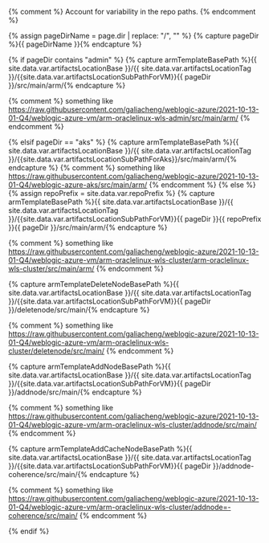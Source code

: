 <!--
Copyright (c) 2021, Oracle and/or its affiliates.
Licensed under the Universal Permissive License v 1.0 as shown at https://oss.oracle.com/licenses/upl.
-->

{% comment %}
Account for variability in the repo paths.
{% endcomment %}

{% assign pageDirName = page.dir | replace: "/", "" %}
{% capture pageDir %}{{ pageDirName }}{% endcapture %}

{% if pageDir contains "admin" %}
  {% capture armTemplateBasePath %}{{ site.data.var.artifactsLocationBase }}/{{ site.data.var.artifactsLocationTag }}/{{site.data.var.artifactsLocationSubPathForVM}}{{ pageDir }}/src/main/arm/{% endcapture %}
  
  {% comment %}
  something like https://raw.githubusercontent.com/galiacheng/weblogic-azure/2021-10-13-01-Q4/weblogic-azure-vm/arm-oraclelinux-wls-admin/src/main/arm/
  {% endcomment %}

{% elsif pageDir == "aks"  %}
  {% capture armTemplateBasePath %}{{ site.data.var.artifactsLocationBase }}/{{ site.data.var.artifactsLocationTag }}/{{site.data.var.artifactsLocationSubPathForAks}}/src/main/arm/{% endcapture %}
  {% comment %}
  something like https://raw.githubusercontent.com/galiacheng/weblogic-azure/2021-10-13-01-Q4/weblogic-azure-aks/src/main/arm/
  {% endcomment %}
{% else %}
  {% assign repoPrefix = site.data.var.repoPrefix %}
  {% capture armTemplateBasePath %}{{ site.data.var.artifactsLocationBase }}/{{ site.data.var.artifactsLocationTag }}/{{site.data.var.artifactsLocationSubPathForVM}}{{ pageDir }}{{ repoPrefix }}{{ pageDir }}/src/main/arm/{% endcapture %}
  
  {% comment %}
  something like https://raw.githubusercontent.com/galiacheng/weblogic-azure/2021-10-13-01-Q4/weblogic-azure-vm/arm-oraclelinux-wls-cluster/arm-oraclelinux-wls-cluster/src/main/arm/
  {% endcomment %}

  {% capture armTemplateDeleteNodeBasePath %}{{ site.data.var.artifactsLocationBase }}/{{ site.data.var.artifactsLocationTag }}/{{site.data.var.artifactsLocationSubPathForVM}}{{ pageDir }}/deletenode/src/main/{% endcapture %}

  {% comment %}
  something like https://raw.githubusercontent.com/galiacheng/weblogic-azure/2021-10-13-01-Q4/weblogic-azure-vm/arm-oraclelinux-wls-cluster/deletenode/src/main/
  {% endcomment %}

  {% capture armTemplateAddNodeBasePath %}{{ site.data.var.artifactsLocationBase }}/{{ site.data.var.artifactsLocationTag }}/{{site.data.var.artifactsLocationSubPathForVM}}{{ pageDir }}/addnode/src/main/{% endcapture %}

  {% comment %}
  something like https://raw.githubusercontent.com/galiacheng/weblogic-azure/2021-10-13-01-Q4/weblogic-azure-vm/arm-oraclelinux-wls-cluster/addnode/src/main/
  {% endcomment %}

  {% capture armTemplateAddCacheNodeBasePath %}{{ site.data.var.artifactsLocationBase }}/{{ site.data.var.artifactsLocationTag }}/{{site.data.var.artifactsLocationSubPathForVM}}{{ pageDir }}/addnode-coherence/src/main/{% endcapture %}

  {% comment %}
  something like https://raw.githubusercontent.com/galiacheng/weblogic-azure/2021-10-13-01-Q4/weblogic-azure-vm/arm-oraclelinux-wls-cluster/addnode=-coherence/src/main/
  {% endcomment %}
  
{% endif %}
